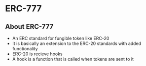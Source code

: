 # ERC-777

## About ERC-777
<ul>
    <li>An ERC standard for fungible token like ERC-20
    <li>It is basically an extension to the ERC-20 standards with added functionality
    <li>ERC-20 is recieve hooks 
    <li>A hook is a function that is called when tokens are sent to it 
</ul>


